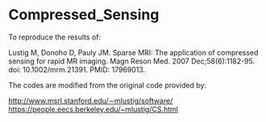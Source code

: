 # Compressed_Sensing

To reproduce the results of:

Lustig M, Donoho D, Pauly JM. Sparse MRI: The application of compressed sensing for rapid MR imaging. Magn Reson Med. 2007 Dec;58(6):1182-95. doi: 10.1002/mrm.21391. PMID: 17969013.

The codes are modified from the original code provided by:
 
http://www.msrl.stanford.edu/∼mlustig/software/
https://people.eecs.berkeley.edu/~mlustig/CS.html

